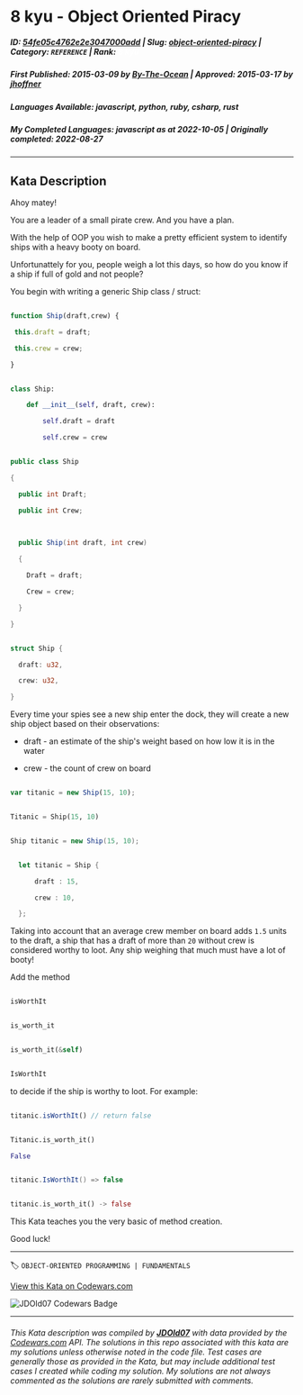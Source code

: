 # 8 kyu - Object Oriented Piracy 

##### **ID**: [54fe05c4762e2e3047000add](https://www.codewars.com/kata/54fe05c4762e2e3047000add) | **Slug**: [object-oriented-piracy](https://www.codewars.com/kata/54fe05c4762e2e3047000add) | **Category**: `REFERENCE` | **Rank**: <span style="color:white">8 kyu</span>

##### **First Published**: 2015-03-09 ***by*** [By-The-Ocean](https://www.codewars.com/users/By-The-Ocean) | **Approved**: 2015-03-17 ***by*** [jhoffner](https://www.codewars.com/users/jhoffner)

##### **Languages Available**: javascript, python, ruby, csharp, rust

##### **My Completed Languages**: javascript ***as at*** 2022-10-05 | **Originally completed**: 2022-08-27

---

## Kata Description


Ahoy matey!



You are a leader of a small pirate crew. And you have a plan.

With the help of OOP you wish to make a pretty efficient system to identify ships with a heavy booty on board. 



Unfortunattely for you, people weigh a lot this days, so how do you know if a ship if full of gold and not people?



You begin with writing a generic Ship class / struct:

```javascript

function Ship(draft,crew) {

 this.draft = draft;

 this.crew = crew;

}

```

```python

class Ship:

    def __init__(self, draft, crew):

        self.draft = draft

        self.crew = crew

```

```csharp

public class Ship

{

  public int Draft;

  public int Crew;

  

  public Ship(int draft, int crew)

  {

    Draft = draft;

    Crew = crew;

  }

}

```

```rust

struct Ship {

  draft: u32,

  crew: u32,

}

```



Every time your spies see a new ship enter the dock, they will create a new ship object based on their observations:



* draft - an estimate of the ship's weight based on how low it is in the water

* crew - the count of crew on board



```javascript

var titanic = new Ship(15, 10);

```

```python

Titanic = Ship(15, 10)

```

```csharp

Ship titanic = new Ship(15, 10);

```

```rust

  let titanic = Ship {

      draft : 15,

      crew : 10,

  };

```



Taking into account that an average crew member on board adds `1.5` units to the draft, a ship that has a draft of more than `20` without crew is considered worthy to loot. Any ship weighing that much must have a lot of booty!



Add the method

```javascript

isWorthIt

``` 

```python

is_worth_it

``` 

```rust

is_worth_it(&self)

``` 

```csharp

IsWorthIt

```

to decide if the ship is worthy to loot. For example:



```javascript

titanic.isWorthIt() // return false

```

```python

Titanic.is_worth_it()

False

```

```csharp

titanic.IsWorthIt() => false

```

```rust

titanic.is_worth_it() -> false

```

This Kata teaches you the very basic of method creation.



Good luck!



---


🏷 `OBJECT-ORIENTED PROGRAMMING | FUNDAMENTALS`


[View this Kata on Codewars.com](https://www.codewars.com/kata/54fe05c4762e2e3047000add)

![](https://www.codewars.com/users/jdold07/badges/large "JDOld07 Codewars Badge")

---

###### *This Kata description was compiled by [**JDOld07**](https://tpstech.dev) with data provided by the [Codewars.com](https://www.codewars.com) API.  The solutions in this repo associated with this kata are my solutions unless otherwise noted in the code file.  Test cases are generally those as provided in the Kata, but may include additional test cases I created while coding my solution.  My solutions are not always commented as the solutions are rarely submitted with comments.*
